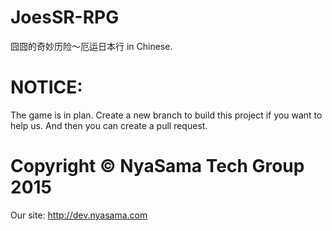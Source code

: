 # JoesSR-RPG
囧囧的奇妙历险～厄运日本行 in Chinese.

# NOTICE:
The game is in plan.
Create a new branch to build this project if you want to help us.
And then you can create a pull request.

# Copyright © NyaSama Tech Group 2015
Our site: http://dev.nyasama.com
